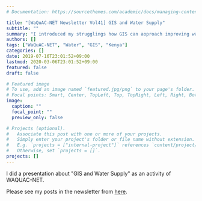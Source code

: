 ```yaml
---
# Documentation: https://sourcethemes.com/academic/docs/managing-content/

title: "[WaQuAC-NET Newsletter Vol41] GIS and Water Supply"
subtitle: ""
summary: "I introduced my strugglings how GIS can aoproach improving water management in case of activities in Narok water, Kenya."
authors: []
tags: ["WaQuAC-NET", "Water", "GIS", "Kenya"]
categories: []
date: 2019-07-16T23:01:52+09:00
lastmod: 2020-03-06T23:01:52+09:00
featured: false
draft: false

# Featured image
# To use, add an image named `featured.jpg/png` to your page's folder.
# Focal points: Smart, Center, TopLeft, Top, TopRight, Left, Right, BottomLeft, Bottom, BottomRight.
image:
  caption: ""
  focal_point: ""
  preview_only: false

# Projects (optional).
#   Associate this post with one or more of your projects.
#   Simply enter your project's folder or file name without extension.
#   E.g. `projects = ["internal-project"]` references `content/project/deep-learning/index.md`.
#   Otherwise, set `projects = []`.
projects: []
---
```


I did a presentation about "GIS and Water Supply" as an activity of WAQUAC-NET.

Please see my posts in the newsletter from [here](http://www.waquac.net/english/pdf/newsletter_vol.41_en.pdf).